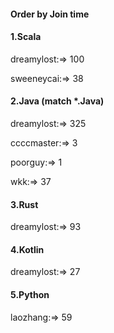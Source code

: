#### Order by Join time
#### 1.Scala
dreamylost:=> 100

sweeneycai:=> 38

#### 2.Java (match *.Java)
dreamylost:=> 325

ccccmaster:=> 3

poorguy:=> 1

wkk:=> 37

#### 3.Rust
dreamylost:=> 93

#### 4.Kotlin
dreamylost:=> 27

#### 5.Python
laozhang:=> 59


